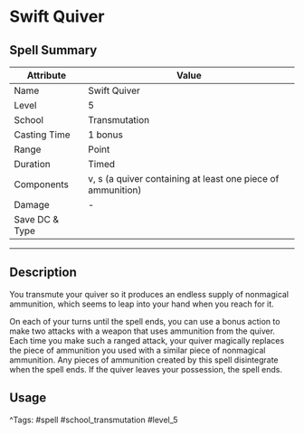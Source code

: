 # Swift Quiver

## Spell Summary

| Attribute        | Value                  |
|------------------|------------------------|
| Name             | Swift Quiver                 |
| Level            | 5                |
| School           | Transmutation          |
| Casting Time     | 1 bonus              |
| Range            | Point            |
| Duration         | Timed             |
| Components       | v, s (a quiver containing at least one piece of ammunition)             |
| Damage           | -               |
| Save DC & Type   |              |

---

## Description

You transmute your quiver so it produces an endless supply of nonmagical ammunition, which seems to leap into your hand when you reach for it.

On each of your turns until the spell ends, you can use a bonus action to make two attacks with a weapon that uses ammunition from the quiver. Each time you make such a ranged attack, your quiver magically replaces the piece of ammunition you used with a similar piece of nonmagical ammunition. Any pieces of ammunition created by this spell disintegrate when the spell ends. If the quiver leaves your possession, the spell ends.

## Usage


^Tags: #spell #school_transmutation #level_5